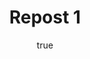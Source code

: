 ---
title: Repost 1
originalPost: https://francisrubio.antaresph.dev/writing/building-websites-with-vanilla/
sourceUrl: https://mstdn.party/@teacherbuknoy/109588727681128694#reblogged-by-109410926363772972
type: repost-of
dtPublished: 2022-12-29T14:49:25Z
author:
  name: "David Rush. M.Eng., GISP ✅"
  photo: https://webmention.io/avatar/files.mstdn.party/2a7467104a944d6251a71308eb36fb8e0b49623b7c56841c7a7584b76eb44fba.png
  url: https://mapstodon.space/@rushtone
---